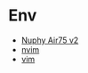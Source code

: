 # Env

-   [Nuphy Air75 v2](./nuphy_air75_v2/README.md)
-   [nvim](./nvim/README.md)
-   [vim](./vim/README.md)
